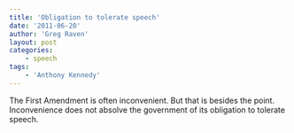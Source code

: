 ```yaml
---
title: 'Obligation to tolerate speech'
date: '2011-06-20'
author: 'Greg Raven'
layout: post
categories:
    - speech
tags:
    - 'Anthony Kennedy'
---
```


The First Amendment is often inconvenient. But that is besides the point. Inconvenience does not absolve the government of its obligation to tolerate speech.